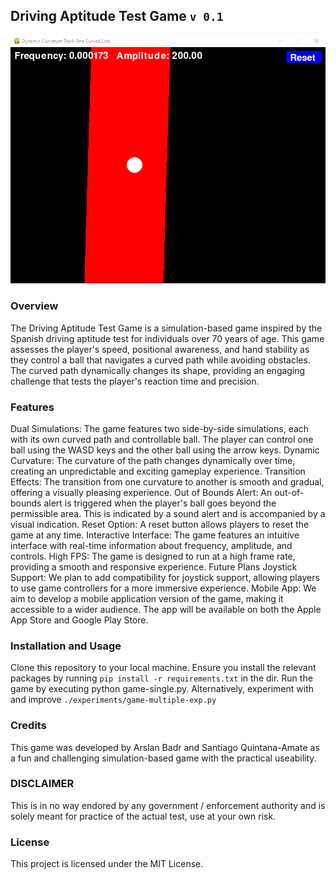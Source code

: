 ## Driving Aptitude Test Game `v 0.1`

![Game Screenshot](.assets/screenshot.PNG)


### Overview

The Driving Aptitude Test Game is a simulation-based game inspired by the Spanish driving aptitude test for individuals over 70 years of age. This game assesses the player's speed, positional awareness, and hand stability as they control a ball that navigates a curved path while avoiding obstacles. The curved path dynamically changes its shape, providing an engaging challenge that tests the player's reaction time and precision.

### Features

Dual Simulations: The game features two side-by-side simulations, each with its own curved path and controllable ball. The player can control one ball using the WASD keys and the other ball using the arrow keys.
Dynamic Curvature: The curvature of the path changes dynamically over time, creating an unpredictable and exciting gameplay experience.
Transition Effects: The transition from one curvature to another is smooth and gradual, offering a visually pleasing experience.
Out of Bounds Alert: An out-of-bounds alert is triggered when the player's ball goes beyond the permissible area. This is indicated by a sound alert and is accompanied by a visual indication.
Reset Option: A reset button allows players to reset the game at any time.
Interactive Interface: The game features an intuitive interface with real-time information about frequency, amplitude, and controls.
High FPS: The game is designed to run at a high frame rate, providing a smooth and responsive experience.
Future Plans
Joystick Support: We plan to add compatibility for joystick support, allowing players to use game controllers for a more immersive experience.
Mobile App: We aim to develop a mobile application version of the game, making it accessible to a wider audience. The app will be available on both the Apple App Store and Google Play Store.

### Installation and Usage
Clone this repository to your local machine.
Ensure you install the relevant packages by running `pip install -r requirements.txt` in the dir.
Run the game by executing python game-single.py.
Alternatively, experiment with and improve `./experiments/game-multiple-exp.py`

### Credits
This game was developed by Arslan Badr and Santiago Quintana-Amate as a fun and challenging simulation-based game with the practical useability.

### DISCLAIMER
This is in no way endored by any government / enforcement authority and is solely meant for practice of the actual test, use at your own risk.

### License
This project is licensed under the MIT License.

